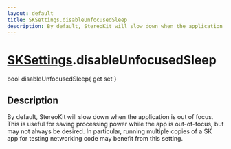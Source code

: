 ```yaml
---
layout: default
title: SKSettings.disableUnfocusedSleep
description: By default, StereoKit will slow down when the application is out of focus. This is useful for saving processing power while the app is out-of-focus, but may not always be desired. In particular, running multiple copies of a SK app for testing networking code may benefit from this setting.
---
```

# [SKSettings]({{site.url}}/Pages/Reference/SKSettings.html).disableUnfocusedSleep

<div class='signature' markdown='1'>
bool disableUnfocusedSleep{ get set }
</div>

## Description
By default, StereoKit will slow down when the
application is out of focus. This is useful for saving processing
power while the app is out-of-focus, but may not always be
desired. In particular, running multiple copies of a SK app for
testing networking code may benefit from this setting.

